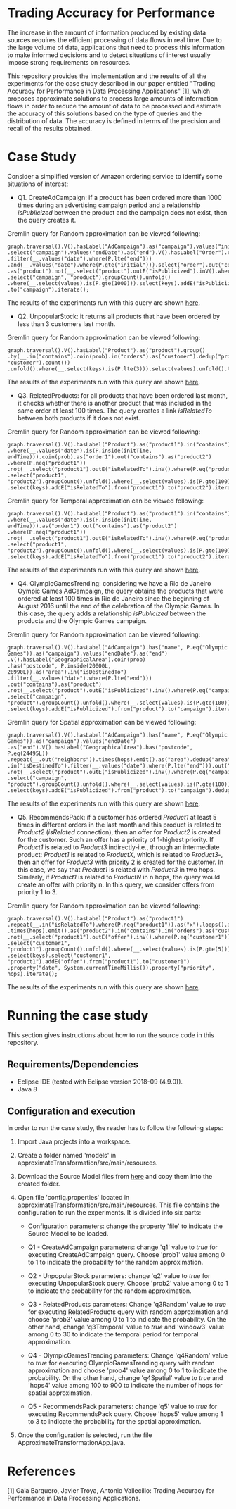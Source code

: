 # Trading Accuracy for Performance

The increase in the amount of information produced by existing data sources requires the efficient processing of data flows in real time. Due to the large volume of data, applications that need to process this information to make informed decisions and to detect situations of interest usually impose strong requirements on resources.  

This repository provides the implementation and the results of all the experiments for the case study described in our paper entitled "Trading Accuracy for Performance in Data Processing Applications" [1], which proposes approximate solutions to process large amounts of information flows in order to reduce the amount of data to be processed and estimate the accuracy of this solutions based on the type of queries and the distribution of data. The accuracy is defined in terms of the precision and recall of the results obtained. 

# Case Study

Consider a simplified version of Amazon ordering service to identify some situations of interest: 

* Q1. CreateAdCampaign: if a product has been ordered more than 1000 times during an advertising campaign period and a relationship *isPublicized* between the product and the campaign does not exist, then the query creates it.

Gremlin query for Random approximation can be viewed following:

```
graph.traversal().V().hasLabel("AdCampaign").as("campaign").values("initDate").as("initial")
.select("campaign").values("endDate").as("end").V().hasLabel("Order").coin(prob).as("order")
.filter(__.values("date").where(P.lte("end")))
.and(__.values("date").where(P.gte("initial"))).select("order").out("contains")
.as("product").not(__.select("product").outE("isPublicized").inV().where(P.eq("campaign")))
.select("campaign", "product").groupCount().unfold()
.where(__.select(values).is(P.gte(1000))).select(keys).addE("isPublicized").from("product")
.to("campaign").iterate();
```
The results of the experiments run with this query are shown [here](docs/query1.md).

* Q2. UnpopularStock: it returns all products that have been ordered by less than 3 customers last month. 


Gremlin query for Random approximation can be viewed following:

```
graph.traversal().V().hasLabel("Product").as("product").group()
.by(__.in("contains").coin(prob).in("orders").as("customer").dedup("product", "customer").count())
.unfold().where(__.select(keys).is(P.lte(3))).select(values).unfold().toList();
```
The results of the experiments run with this query are shown [here](docs/query2.md).

* Q3. RelatedProducts: for all products that have been ordered last month, it checks whether there is another product that was included in the same order at least 100 times. The query creates a link *isRelatedTo* between both products if it does not exist.

Gremlin query for Random approximation can be viewed following:

```
graph.traversal().V().hasLabel("Product").as("product1").in("contains")
.where(__.values("date").is(P.inside(initTime, endTime))).coin(prob).as("order1").out("contains").as("product2")
.where(P.neq("product1"))
.not(__.select("product1").outE("isRelatedTo").inV().where(P.eq("product2")))
.select("product1", "product2").groupCount().unfold().where(__.select(values).is(P.gte(100)))
.select(keys).addE("isRelatedTo").from("product1").to("product2").iterate();
```

Gremlin query for Temporal approximation can be viewed following:

```
graph.traversal().V().hasLabel("Product").as("product1").in("contains")
.where(__.values("date").is(P.inside(initTime, endTime))).as("order1").out("contains").as("product2")
.where(P.neq("product1"))
.not(__.select("product1").outE("isRelatedTo").inV().where(P.eq("product2")))
.select("product1", "product2").groupCount().unfold().where(__.select(values).is(P.gte(100)))
.select(keys).addE("isRelatedTo").from("product1").to("product2").iterate();
```

The results of the experiments run with this query are shown [here](docs/query3.md).

* Q4. OlympicGamesTrending: considering we have a Rio de Janeiro Oympic Games AdCampaign, the query obtains the products that were ordered at least 100 times in Rio de Janeiro since the beginning of August 2016 until the end of the celebration of the Olympic Games. In this case, the query adds a relationship *isPublicized* between the products and the Olympic Games campaign. 

Gremlin query for Random approximation can be viewed following:

```
graph.traversal().V().hasLabel("AdCampaign").has("name", P.eq("Olympic Games")).as("campaign").values("endDate").as("end")
.V().hasLabel("GeographicalArea").coin(prob)
.has("postcode", P.inside(20000L, 28990L)).as("area").in("isDestinedTo")
.filter(__.values("date").where(P.lte("end")))
.out("contains").as("product")
.not(__.select("product").outE("isPublicized").inV().where(P.eq("campaign")))
.select("campaign", "product").groupCount().unfold().where(__.select(values).is(P.gte(100)))
.select(keys).addE("isPublicized").from("product").to("campaign").iterate();
```

Gremlin query for Spatial approximation can be viewed following:

```
graph.traversal().V().hasLabel("AdCampaign").has("name", P.eq("Olympic Games")).as("campaign").values("endDate")
.as("end").V().hasLabel("GeographicalArea").has("postcode", P.eq(24495L))
.repeat(__.out("neighbors")).times(hops).emit().as("area").dedup("area").select("area")
.in("isDestinedTo").filter(__.values("date").where(P.lte("end"))).out("contains").as("product")
.not(__.select("product").outE("isPublicized").inV().where(P.eq("campaign")))
.select("campaign", "product").groupCount().unfold().where(__.select(values).is(P.gte(100)))
.select(keys).addE("isPublicized").from("product").to("campaign").dedup().iterate();
```
The results of the experiments run with this query are shown [here](docs/query4.md).

* Q5. RecommendsPack: if a customer has ordered *Product1* at least 5 times in different orders in the last month and this product is related to *Product2* (*isRelated* connection), then an offer for *Product2* is created for the customer. Such an offer has a priority of 1-highest priority. If *Product1* is related to *Product3* indirectly-i.e., through an intermediate product: *Product1* is related to *ProductX*, which is related to *Product3*-, then an offer for *Product3* with priority 2 is created for the customer. In this case, we say that *Product1* is related with *Product3* in two hops. Similarly, if *Product1* is related to *ProductN* in n hops, the query would create an offer with priority n. In this query, we consider offers from priority 1 to 3.

Gremlin query for Random approximation can be viewed following:

```
graph.traversal().V().hasLabel("Product").as("product1")
.repeat(__.in("isRelatedTo").where(P.neq("product1")).as("x").loops().as("priority").select("x"))
.times(hops).emit().as("product2").in("contains").in("orders").as("customer1")
.not(__.select("product1").outE("offer").inV().where(P.eq("customer1")))
.select("customer1", "product1").groupCount().unfold().where(__.select(values).is(P.gte(5)))
.select(keys).select("customer1", "product1").addE("offer").from("product1").to("customer1")
.property("date", System.currentTimeMillis()).property("priority", hops).iterate();
```

The results of the experiments run with this query are shown [here](docs/query5.md).

# Running the case study

This section gives instructions about how to run the source code in this repository.

## Requirements/Dependencies

   * Eclipse IDE (tested with Eclipse version 2018-09 (4.9.0)).
   * Java 8
   
## Configuration and execution

In order to run the case study, the reader has to follow the following steps:

1. Import Java projects into a workspace.

2. Create a folder named 'models' in approximateTransformation/src/main/resources.

3. Download the Source Model files from [here](https://drive.google.com/open?id=1rO2VVCQagcRIitwCWn9aQoNwR4E5T_t4) and copy them into the created folder.

4. Open file 'config.properties' located in approximateTransformation/src/main/resources. This file contains the configuration to run the experiments. It is divided into six parts:

    * Configuration parameters: change the property 'file' to indicate the Source Model to be loaded.
  
    * Q1 - CreateAdCampaign parameters: change 'q1' value to *true* for executing CreateAdCampaign query. Choose 'prob1' value among 0 to 1 to indicate the probability for the random approximation.
  
    * Q2 - UnpopularStock parameters: change 'q2' value to *true* for executing UnpopularStock query. Choose 'prob2' value among 0 to 1 to indicate the probability for the random approximation.
   
    * Q3 - RelatedProducts parameters: Change 'q3Random' value to *true* for executing RelatedProducts query with random approximation and choose 'prob3' value among 0 to 1 to indicate the probability. On the other hand, change 'q3Temporal' value to *true* and 'window3' value among 0 to 30 to indicate the temporal period for temporal approximation.
  
    * Q4 - OlympicGamesTrending parameters: Change 'q4Random' value to *true* for executing OlympicGamesTrending query with random approximation and choose 'prob4' value among 0 to 1 to indicate the probability. On the other hand, change 'q4Spatial' value to *true* and 'hops4' value among 100 to 900 to indicate the number of hops for spatial approximation.
  
    * Q5 - RecommendsPack parameters: change 'q5' value to *true* for executing RecommendsPack query. Choose 'hops5' value among 1 to 3 to indicate the probability for the spatial approximation.
 
 5. Once the configuration is selected, run the file ApproximateTransformationApp.java.
 
# References

[1] Gala Barquero, Javier Troya, Antonio Vallecillo: Trading Accuracy for Performance in Data Processing Applications.
